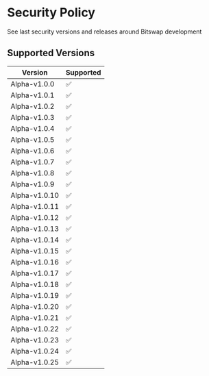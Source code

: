 # Security Policy

See last security versions and releases around Bitswap development

## Supported Versions

| Version | Supported          |
| ------- | ------------------ |
| Alpha-v1.0.0 | ✅ |
| Alpha-v1.0.1 | ✅ |
| Alpha-v1.0.2 | ✅ |
| Alpha-v1.0.3 | ✅ |
| Alpha-v1.0.4 | ✅ |
| Alpha-v1.0.5 | ✅ |
| Alpha-v1.0.6 | ✅ |
| Alpha-v1.0.7 | ✅ |
| Alpha-v1.0.8 | ✅ |
| Alpha-v1.0.9 | ✅ |
| Alpha-v1.0.10 | ✅ |
| Alpha-v1.0.11| ✅ |
| Alpha-v1.0.12 | :white_check_mark: |
| Alpha-v1.0.13 | ✅ |
| Alpha-v1.0.14 | ✅ |
| Alpha-v1.0.15 | ✅ |
| Alpha-v1.0.16 | ✅ |
| Alpha-v1.0.17 | ✅ |
| Alpha-v1.0.18 | ✅ |
| Alpha-v1.0.19 | ✅ |
| Alpha-v1.0.20 | ✅ |
| Alpha-v1.0.21 | ✅ |
| Alpha-v1.0.22 | ✅ |
| Alpha-v1.0.23 | ✅ |
| Alpha-v1.0.24 | ✅ |
| Alpha-v1.0.25 | ✅ |

